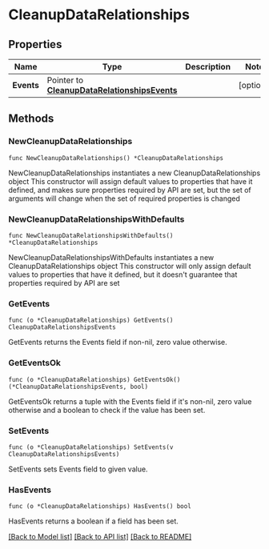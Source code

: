 # CleanupDataRelationships

## Properties

Name | Type | Description | Notes
------------ | ------------- | ------------- | -------------
**Events** | Pointer to [**CleanupDataRelationshipsEvents**](CleanupDataRelationshipsEvents.md) |  | [optional] 

## Methods

### NewCleanupDataRelationships

`func NewCleanupDataRelationships() *CleanupDataRelationships`

NewCleanupDataRelationships instantiates a new CleanupDataRelationships object
This constructor will assign default values to properties that have it defined,
and makes sure properties required by API are set, but the set of arguments
will change when the set of required properties is changed

### NewCleanupDataRelationshipsWithDefaults

`func NewCleanupDataRelationshipsWithDefaults() *CleanupDataRelationships`

NewCleanupDataRelationshipsWithDefaults instantiates a new CleanupDataRelationships object
This constructor will only assign default values to properties that have it defined,
but it doesn't guarantee that properties required by API are set

### GetEvents

`func (o *CleanupDataRelationships) GetEvents() CleanupDataRelationshipsEvents`

GetEvents returns the Events field if non-nil, zero value otherwise.

### GetEventsOk

`func (o *CleanupDataRelationships) GetEventsOk() (*CleanupDataRelationshipsEvents, bool)`

GetEventsOk returns a tuple with the Events field if it's non-nil, zero value otherwise
and a boolean to check if the value has been set.

### SetEvents

`func (o *CleanupDataRelationships) SetEvents(v CleanupDataRelationshipsEvents)`

SetEvents sets Events field to given value.

### HasEvents

`func (o *CleanupDataRelationships) HasEvents() bool`

HasEvents returns a boolean if a field has been set.


[[Back to Model list]](../README.md#documentation-for-models) [[Back to API list]](../README.md#documentation-for-api-endpoints) [[Back to README]](../README.md)


